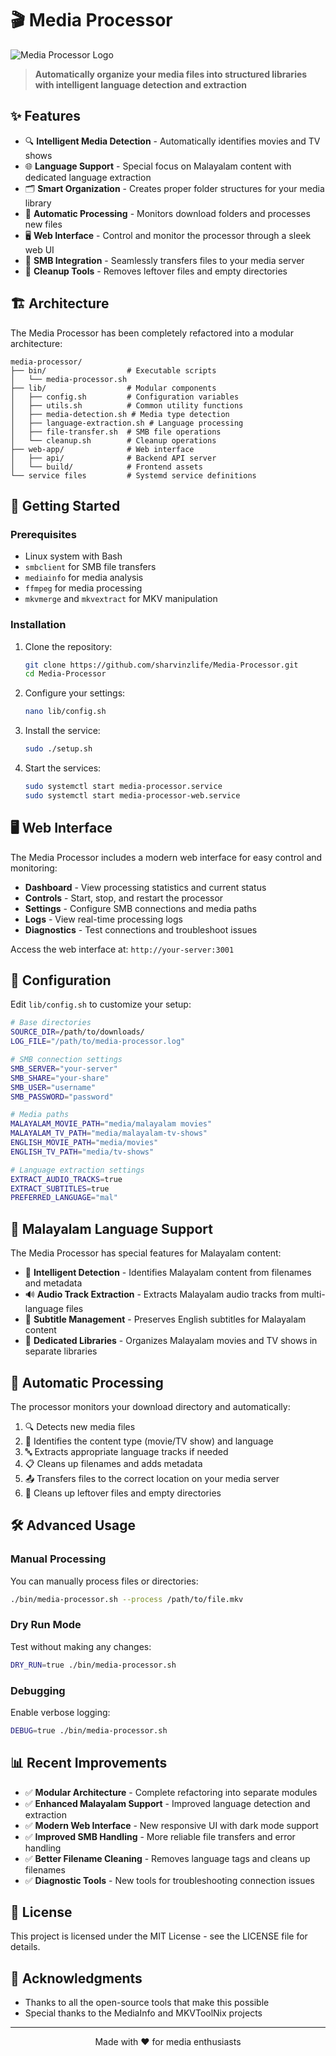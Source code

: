 # 🎬 Media Processor

![Media Processor Logo](https://img.shields.io/badge/Media%20Processor-v2.0-blue?style=for-the-badge&logo=appveyor)

> **Automatically organize your media files into structured libraries with intelligent language detection and extraction**

## ✨ Features

- 🔍 **Intelligent Media Detection** - Automatically identifies movies and TV shows
- 🌐 **Language Support** - Special focus on Malayalam content with dedicated language extraction
- 🗂️ **Smart Organization** - Creates proper folder structures for your media library
- 🔄 **Automatic Processing** - Monitors download folders and processes new files
- 🖥️ **Web Interface** - Control and monitor the processor through a sleek web UI
- 🔌 **SMB Integration** - Seamlessly transfers files to your media server
- 🧹 **Cleanup Tools** - Removes leftover files and empty directories

## 🏗️ Architecture

The Media Processor has been completely refactored into a modular architecture:

```
media-processor/
├── bin/                  # Executable scripts
│   └── media-processor.sh
├── lib/                  # Modular components
│   ├── config.sh         # Configuration variables
│   ├── utils.sh          # Common utility functions
│   ├── media-detection.sh # Media type detection
│   ├── language-extraction.sh # Language processing
│   ├── file-transfer.sh  # SMB file operations
│   └── cleanup.sh        # Cleanup operations
├── web-app/              # Web interface
│   ├── api/              # Backend API server
│   └── build/            # Frontend assets
└── service files         # Systemd service definitions
```

## 🚀 Getting Started

### Prerequisites

- Linux system with Bash
- `smbclient` for SMB file transfers
- `mediainfo` for media analysis
- `ffmpeg` for media processing
- `mkvmerge` and `mkvextract` for MKV manipulation

### Installation

1. Clone the repository:
   ```bash
   git clone https://github.com/sharvinzlife/Media-Processor.git
   cd Media-Processor
   ```

2. Configure your settings:
   ```bash
   nano lib/config.sh
   ```

3. Install the service:
   ```bash
   sudo ./setup.sh
   ```

4. Start the services:
   ```bash
   sudo systemctl start media-processor.service
   sudo systemctl start media-processor-web.service
   ```

## 🖥️ Web Interface

The Media Processor includes a modern web interface for easy control and monitoring:

- **Dashboard** - View processing statistics and current status
- **Controls** - Start, stop, and restart the processor
- **Settings** - Configure SMB connections and media paths
- **Logs** - View real-time processing logs
- **Diagnostics** - Test connections and troubleshoot issues

Access the web interface at: `http://your-server:3001`

## 🔧 Configuration

Edit `lib/config.sh` to customize your setup:

```bash
# Base directories
SOURCE_DIR=/path/to/downloads/
LOG_FILE="/path/to/media-processor.log"

# SMB connection settings
SMB_SERVER="your-server"
SMB_SHARE="your-share"
SMB_USER="username"
SMB_PASSWORD="password"

# Media paths
MALAYALAM_MOVIE_PATH="media/malayalam movies"
MALAYALAM_TV_PATH="media/malayalam-tv-shows"
ENGLISH_MOVIE_PATH="media/movies"
ENGLISH_TV_PATH="media/tv-shows"

# Language extraction settings
EXTRACT_AUDIO_TRACKS=true
EXTRACT_SUBTITLES=true
PREFERRED_LANGUAGE="mal"
```

## 🌟 Malayalam Language Support

The Media Processor has special features for Malayalam content:

- 🎯 **Intelligent Detection** - Identifies Malayalam content from filenames and metadata
- 🔊 **Audio Track Extraction** - Extracts Malayalam audio tracks from multi-language files
- 📝 **Subtitle Management** - Preserves English subtitles for Malayalam content
- 📂 **Dedicated Libraries** - Organizes Malayalam movies and TV shows in separate libraries

## 🔄 Automatic Processing

The processor monitors your download directory and automatically:

1. 🔍 Detects new media files
2. 🧠 Identifies the content type (movie/TV show) and language
3. 🔤 Extracts appropriate language tracks if needed
4. 📋 Cleans up filenames and adds metadata
5. 📤 Transfers files to the correct location on your media server
6. 🧹 Cleans up leftover files and empty directories

## 🛠️ Advanced Usage

### Manual Processing

You can manually process files or directories:

```bash
./bin/media-processor.sh --process /path/to/file.mkv
```

### Dry Run Mode

Test without making any changes:

```bash
DRY_RUN=true ./bin/media-processor.sh
```

### Debugging

Enable verbose logging:

```bash
DEBUG=true ./bin/media-processor.sh
```

## 📊 Recent Improvements

- ✅ **Modular Architecture** - Complete refactoring into separate modules
- ✅ **Enhanced Malayalam Support** - Improved language detection and extraction
- ✅ **Modern Web Interface** - New responsive UI with dark mode support
- ✅ **Improved SMB Handling** - More reliable file transfers and error handling
- ✅ **Better Filename Cleaning** - Removes language tags and cleans up filenames
- ✅ **Diagnostic Tools** - New tools for troubleshooting connection issues

## 📜 License

This project is licensed under the MIT License - see the LICENSE file for details.

## 🙏 Acknowledgments

- Thanks to all the open-source tools that make this possible
- Special thanks to the MediaInfo and MKVToolNix projects

---

<p align="center">
  Made with ❤️ for media enthusiasts
</p>